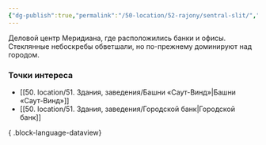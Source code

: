 ```yaml
---
{"dg-publish":true,"permalink":"/50-location/52-rajony/sentral-slit/","tags":["локация/район"]}
---
```


Деловой центр Меридиана, где расположились банки и офисы. Стеклянные небоскребы обветшали, но по-прежнему доминируют над городом.
### Точки интереса
- [[50. location/51. Здания, заведения/Башни «Саут-Винд»\|Башни «Саут-Винд»]]
- [[50. location/51. Здания, заведения/Городской банк\|Городской банк]]

{ .block-language-dataview}
